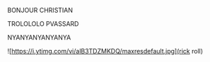 BONJOUR CHRISTIAN

TROLOLOLO PVASSARD

NYANYANYANYANYA

![https://i.ytimg.com/vi/alB3TDZMKDQ/maxresdefault.jpg](rick roll)
